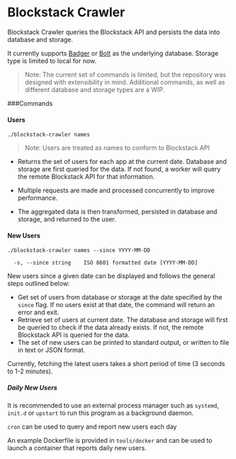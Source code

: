 # Blockstack Crawler

Blockstack Crawler queries the Blockstack API and persists the data into database and storage.

It currently supports [Badger](https://github.com/dgraph-io/badger) or [Bolt](https://github.com/coreos/bbolt) as the underlying database.
Storage type is limited to local for now.

>Note: The current set of commands is limited, but the repository was designed with extensibility in mind.
Additional commands, as well as different database and storage types are a WIP.

###Commands

#### Users
`./blockstack-crawler names`
>Note: Users are treated as names to conform to Blockstack API

  - Returns the set of users for each app at the current date. Database and storage are first queried for the data. If not found, a worker will query the remote Blockstack API for that information. 
  
  - Multiple requests are made and processed concurrently to improve performance. 
  
  - The aggregated data is then transformed, persisted in database and storage, and returned to the user.
#### New Users
`./blockstack-crawler names --since YYYY-MM-DD`

      -s, --since string    ISO 8601 formatted date [YYYY-MM-DD]
      
New users since a given date can be displayed and follows the general steps outlined below:
  - Get set of users from database or storage at the date specified by the `since` flag. 
  If no users exist at that date, the command will return an error and exit.
  - Retrieve set of users at current date. The database and storage will first be queried to check if the data already exists.
  If not, the remote Blockstack API is queried for the data.
  - The set of new users can be printed to standard output, or written to file in text or JSON format.
  
Currently, fetching the latest users takes a short period of time (3 seconds to 1-2 minutes).

##### Daily New Users
It is recommended to use an external process manager such as `systemd`, `init.d` or `upstart` to run this program as a background daemon.

`cron` can be used to query and report new users each day

An example Dockerfile is provided in `tools/docker` and can be used to launch a container that reports daily new users.


#### 